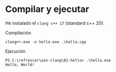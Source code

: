 # Compilar y ejecutar

He instalado el `clang c++ 17` (standard c++ 20).

Compilación

```PS
clang++.exe -o hello.exe .\hello.cpp
```

Ejecución

```PS
PS C:\refrescar\win-clang\01-hello> .\hello.exe
Hello, World!
```
